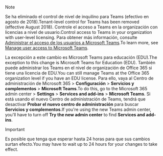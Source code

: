> [!NOTE]
> <span data-ttu-id="b03eb-101">Se ha eliminado el control de nivel de inquilino para Teams (efectivo en agosto de 2018).</span><span class="sxs-lookup"><span data-stu-id="b03eb-101">Tenant-level control for Teams has been removed (effective August 2018).</span></span> <span data-ttu-id="b03eb-102">Controle el acceso a Teams en la organización con licencias a nivel de usuario.</span><span class="sxs-lookup"><span data-stu-id="b03eb-102">Control access to Teams in your organization with user-level licensing.</span></span> <span data-ttu-id="b03eb-103">Para obtener más información, consulte [Administrar el acceso de los usuarios a Microsoft Teams](../user-access.md).</span><span class="sxs-lookup"><span data-stu-id="b03eb-103">To learn more, see [Manage user access to Microsoft Teams](../user-access.md).</span></span>

<span data-ttu-id="b03eb-104">La excepción a este cambio es Microsoft Teams para educación (EDU).</span><span class="sxs-lookup"><span data-stu-id="b03eb-104">The exception to this change is Microsoft Teams for Education (EDU).</span></span> <span data-ttu-id="b03eb-105">También puede administrar los Teams en el nivel de organización de Office 365 si tiene una licencia de EDU.</span><span class="sxs-lookup"><span data-stu-id="b03eb-105">You can still manage Teams at the Office 365 organization level if you have an EDU license.</span></span> <span data-ttu-id="b03eb-106">Para ello, vaya al Centro de administración de Microsoft 365 > **Configuración** > **Servicios y complementos** > **Microsoft Teams**.</span><span class="sxs-lookup"><span data-stu-id="b03eb-106">To do this, go to the Microsoft 365 admin center > **Settings** > **Services and add-ins** > **Microsoft Teams**.</span></span> <span data-ttu-id="b03eb-107">Si está usando el nuevo Centro de administración de Teams, tendrá que desactivar **Probar el nuevo centro de administración** para buscar **Servicios y complementos**.</span><span class="sxs-lookup"><span data-stu-id="b03eb-107">If you're using the new Teams admin center, you'll have to turn off **Try the new admin center** to find **Services and add-ins**.</span></span> 

> [!IMPORTANT]
> <span data-ttu-id="b03eb-108">Es posible que tenga que esperar hasta 24 horas para que sus cambios surtan efecto.</span><span class="sxs-lookup"><span data-stu-id="b03eb-108">You may have to wait up to 24 hours for your changes to take effect.</span></span> 
